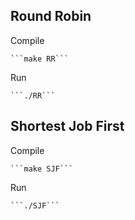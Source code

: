 
## Round Robin

Compile

    ```make RR```

Run

    ```./RR```

## Shortest Job First

Compile

    ```make SJF```

Run

    ```./SJF```


